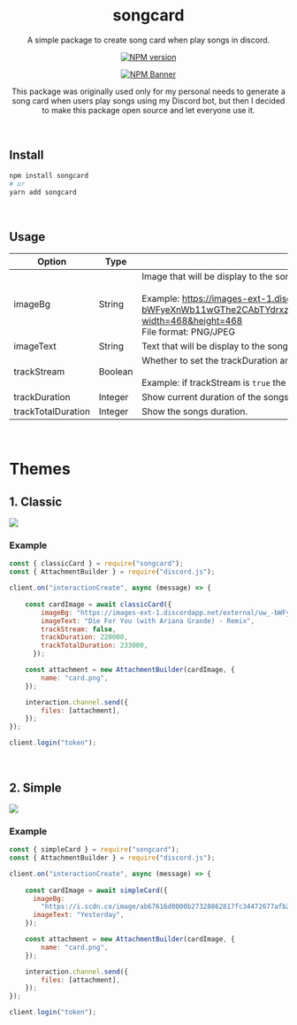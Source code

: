 <div align="center">
  <h1>songcard</h1>
  <p>A simple package to create song card when play songs in discord.</p>
  <p>
  <a href="https://www.npmjs.com/package/songcard"><img src="https://img.shields.io/npm/v/songcard?maxAge=3600" alt="NPM version" /></a>
  <p>
  <p>
    <a href="https://www.npmjs.com/package/songcard"><img src="https://nodei.co/npm/songcard.png?downloads=true&stars=true" alt="NPM Banner"></a>
  </p>

  <p>This package was originally used only for my personal needs to generate a song card when users play songs using my Discord bot, but then I decided to make this package open source and let everyone use it.</p>
  </div>
  <br>

  ## Install
```sh
npm install songcard
# or
yarn add songcard
```
<br>

## Usage

| Option                 | Type                   | Description                                                                                                                                          |
|------------------------|------------------------|------------------------------------------------------------------------------------------------------------------------------------------------------|
| imageBg                | String                  | Image that will be display to the songcard. <br><br> Example: https://images-ext-1.discordapp.net/external/uw_-bWFyeXnWb11wGThe2CAbTYdrxzFqMJ2trxDIYVE/https/i.scdn.co/image/ab67616d0000b2738ad8f5243d6534e03b656c8b?width=468&height=468 <br>File format: PNG/JPEG                      |
| imageText              | String                  | Text that will be display to the songcard.                                                                                                        |
| trackStream            | Boolean                 | Whether to set the trackDuration and trackTotalDuration to `LIVE`<br><br>Example: if trackStream is `true` the trackDuration and totalTrackDuration will show as `LIVE` else it will show number. |
| trackDuration          | Integer                 | Show current duration of the songs. If no value provide it will show `0:00`.                                                                                                      |
| trackTotalDuration     | Integer                 | Show the songs duration.                                                                                                    |

<br>

# Themes

## 1. Classic


![](https://cdn.discordapp.com/attachments/959777491818528788/1215117638498258994/card.png?ex=65fb957c&is=65e9207c&hm=c9ac7d6611677d0279395a0da55a34efd6b29addd245577b4a0d47cbbabbc6cd&)

### Example

```js
const { classicCard } = require("songcard");
const { AttachmentBuilder } = require("discord.js");

client.on("interactionCreate", async (message) => {
    
    const cardImage = await classicCard({
        imageBg: "https://images-ext-1.discordapp.net/external/uw_-bWFyeXnWb11wGThe2CAbTYdrxzFqMJ2trxDIYVE/https/i.scdn.co/image/ab67616d0000b2738ad8f5243d6534e03b656c8b?width=468&height=468",
        imageText: "Die For You (with Ariana Grande) - Remix",
        trackStream: false,
        trackDuration: 220000,
        trackTotalDuration: 233000,
      });

    const attachment = new AttachmentBuilder(cardImage, {
        name: "card.png",
    });

    interaction.channel.send({
        files: [attachment],
    });
});

client.login("token");
```
<br>

## 2. Simple

![](https://media.discordapp.net/attachments/959777491818528788/1215115258000183396/card.png?ex=65fb9345&is=65e91e45&hm=6b67d2ccbe049a6d6d859607f3d948635ea7f10bb6e5e35316c4e02697ee52be&=&format=webp&quality=lossless&width=300&height=300)

### Example

```js
const { simpleCard } = require("songcard");
const { AttachmentBuilder } = require("discord.js");

client.on("interactionCreate", async (message) => {
    
    const cardImage = await simpleCard({
      imageBg:
        "https://i.scdn.co/image/ab67616d0000b27328862817fc34472677afb214",
      imageText: "Yesterday",
    });

    const attachment = new AttachmentBuilder(cardImage, {
        name: "card.png",
    });

    interaction.channel.send({
        files: [attachment],
    });
});

client.login("token");
```


